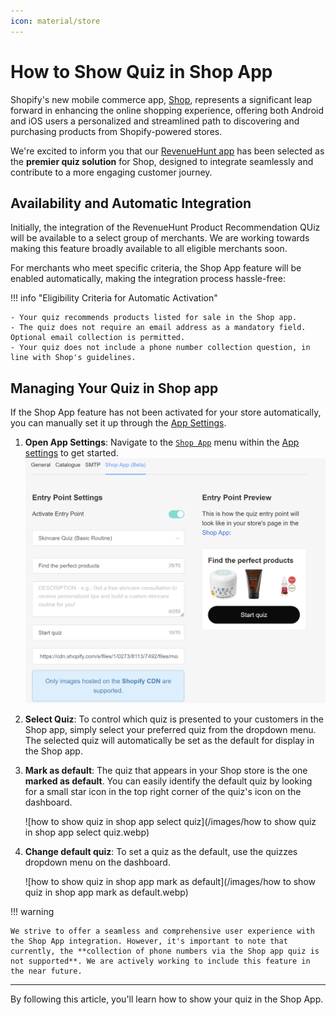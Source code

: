 ```yaml
---
icon: material/store
---
```


# How to Show Quiz in Shop App

Shopify's new mobile commerce app, [Shop](https://shop.app/), represents a significant leap forward in enhancing the online shopping experience, offering both Android and iOS users a personalized and streamlined path to discovering and purchasing products from Shopify-powered stores. 

We're excited to inform you that our [RevenueHunt app](https://revenuehunt.com/product-recommendation-quiz-shopify/) has been selected as the **premier quiz solution** for Shop, designed to integrate seamlessly and contribute to a more engaging customer journey.

## Availability and Automatic Integration

Initially, the integration of the RevenueHunt Product Recommendation QUiz will be available to a select group of merchants. We are working towards making this feature broadly available to all eligible merchants soon.

For merchants who meet specific criteria, the Shop App feature will be enabled automatically, making the integration process hassle-free:

!!! info "Eligibility Criteria for Automatic Activation"

    - Your quiz recommends products listed for sale in the Shop app.
    - The quiz does not require an email address as a mandatory field. Optional email collection is permitted.
    - Your quiz does not include a phone number collection question, in line with Shop's guidelines.

## Managing Your Quiz in Shop app

If the Shop App feature has not been activated for your store automatically, you can manually set it up through the [App Settings](https://docs.revenuehunt.com/reference/app-settings/). 

1. **Open App Settings**: Navigate to the [`Shop App`](https://docs.revenuehunt.com/reference/app-settings/#shop-app-beta) menu within the [App settings](https://docs.revenuehunt.com/reference/app-settings/#shop-app-beta) to get started.
  ![how to show quiz in shop app settings](/images/manual_appsettings_shopapp_preview.png)
2. **Select Quiz**: To control which quiz is presented to your customers in the Shop app, simply select your preferred quiz from the dropdown menu. The selected quiz will automatically be set as the default for display in the Shop app.
3. **Mark as default**: The quiz that appears in your Shop store is the one **marked as default**. You can easily identify the default quiz by looking for a small star icon in the top right corner of the quiz's icon on the dashboard. 
    
    ![how to show quiz in shop app select quiz](/images/how to show quiz in shop app select quiz.webp)
    
4. **Change default quiz**: To set a quiz as the default, use the quizzes dropdown menu on the dashboard.
    
    ![how to show quiz in shop app mark as default](/images/how to show quiz in shop app mark as default.webp)


!!! warning

    We strive to offer a seamless and comprehensive user experience with the Shop App integration. However, it's important to note that currently, the **collection of phone numbers via the Shop app quiz is not supported**. We are actively working to include this feature in the near future.

---
By following this article, you'll learn how to show your quiz in the Shop App.



 